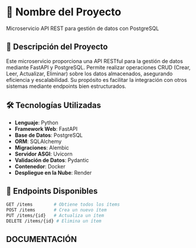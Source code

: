 # 📌 Nombre del Proyecto

Microservicio API REST para gestión de datos con PostgreSQL

## 📖 Descripción del Proyecto

Este microservicio proporciona una API RESTful para la gestión de datos mediante FastAPI y PostgreSQL. Permite realizar operaciones CRUD (Crear, Leer, Actualizar, Eliminar) sobre los datos almacenados, asegurando eficiencia y escalabilidad. Su propósito es facilitar la integración con otros sistemas mediante endpoints bien estructurados.

## 🛠 Tecnologías Utilizadas

- **Lenguaje**: Python  
- **Framework Web**: FastAPI  
- **Base de Datos**: PostgreSQL  
- **ORM**: SQLAlchemy  
- **Migraciones**: Alembic  
- **Servidor ASGI**: Uvicorn  
- **Validación de Datos**: Pydantic  
- **Contenedor**: Docker  
- **Despliegue en la Nube**: Render 


## 🔗 Endpoints Disponibles

```bash
GET /items        # Obtiene todos los ítems  
POST /items       # Crea un nuevo ítem  
PUT /items/{id}   # Actualiza un ítem  
DELETE /items/{id} # Elimina un ítem  
```

## DOCUMENTACIÓN



